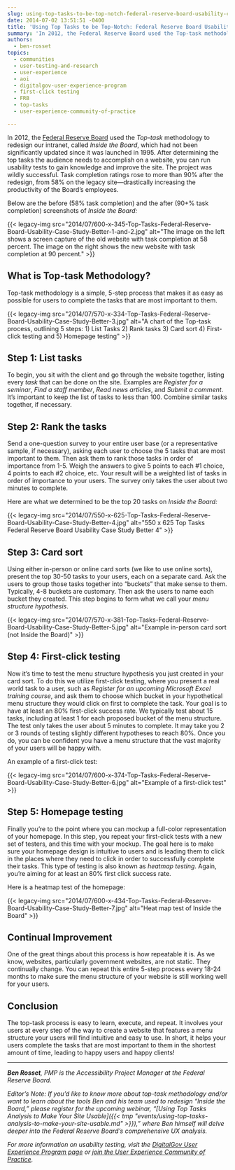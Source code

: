 ```yaml
---
slug: using-top-tasks-to-be-top-notch-federal-reserve-board-usability-case-study
date: 2014-07-02 13:51:51 -0400
title: 'Using Top Tasks to be Top-Notch: Federal Reserve Board Usability Case Study'
summary: 'In 2012, the Federal Reserve Board used the Top-task methodology to redesign our intranet, called Inside the Board, which had not been significantly updated since it was launched in 1995. After determining the top tasks the audience needs to accomplish on a website, you can run usability tests to gain knowledge and improve the site. The project'
authors:
  - ben-rosset
topics:
  - communities
  - user-testing-and-research
  - user-experience
  - aoi
  - digitalgov-user-experience-program
  - first-click testing
  - FRB
  - top-tasks
  - user-experience-community-of-practice

---
```


In 2012, the [Federal Reserve Board](http://www.federalreserve.gov/) used the _Top-task_ methodology to redesign our intranet, called _Inside the Board_, which had not been significantly updated since it was launched in 1995. After determining the top tasks the audience needs to accomplish on a website, you can run usability tests to gain knowledge and improve the site. The project was wildly successful. Task completion ratings rose to more than 90% after the redesign, from 58% on the legacy site—drastically increasing the productivity of the Board’s employees.

Below are the before (58% task completion) and the after (90+% task completion) screenshots of _Inside the Board:_

{{< legacy-img src="2014/07/600-x-345-Top-Tasks-Federal-Reserve-Board-Usability-Case-Study-Better-1-and-2.jpg" alt="The image on the left shows a screen capture of the old website with task completion at 58 percent. The image on the right shows the new website with task completion at 90 percent." >}}

## What is Top-task Methodology?

Top-task methodology is a simple, 5-step process that makes it as easy as possible for users to complete the tasks that are most important to them.

{{< legacy-img src="2014/07/570-x-334-Top-Tasks-Federal-Reserve-Board-Usability-Case-Study-Better-3.jpg" alt="A chart of the Top-task process, outlining 5 steps: 1) List Tasks 2) Rank tasks 3) Card sort 4) First-click testing and 5) Homepage testing" >}}

## Step 1: List tasks

To begin, you sit with the client and go through the website together, listing every _task_ that can be done on the site. Examples are _Register for a seminar_, _Find a staff member_, _Read news articles_, and _Submit a comment_. It&#8217;s important to keep the list of tasks to less than 100. Combine similar tasks together, if necessary.

## Step 2: Rank the tasks

Send a one-question survey to your entire user base (or a representative sample, if necessary), asking each user to choose the 5 tasks that are most important to them. Then ask them to rank those tasks in order of importance from 1-5. Weigh the answers to give 5 points to each #1 choice, 4 points to each #2 choice, etc. Your result will be a weighted list of tasks in order of importance to your users. The survey only takes the user about two minutes to complete.

Here are what we determined to be the top 20 tasks on _Inside the Board:_

{{< legacy-img src="2014/07/550-x-625-Top-Tasks-Federal-Reserve-Board-Usability-Case-Study-Better-4.jpg" alt="550 x 625 Top Tasks Federal Reserve Board Usability Case Study Better 4" >}}

## Step 3: Card sort

Using either in-person or online card sorts (we like to use online sorts), present the top 30-50 tasks to your users, each on a separate card. Ask the users to group those tasks together into “buckets” that make sense to them. Typically, 4-8 buckets are customary. Then ask the users to name each bucket they created. This step begins to form what we call your _menu structure hypothesis_.

{{< legacy-img src="2014/07/570-x-381-Top-Tasks-Federal-Reserve-Board-Usability-Case-Study-Better-5.jpg" alt="Example in-person card sort (not Inside the Board)" >}}

## Step 4: First-click testing

Now it&#8217;s time to test the menu structure hypothesis you just created in your card sort. To do this we utilize first-click testing, where you present a real world task to a user, such as _Register for an upcoming Microsoft Excel training course_, and ask them to choose which bucket in your hypothetical menu structure they would click on first to complete the task. Your goal is to have at least an 80% first-click success rate. We typically test about 15 tasks, including at least 1 for each proposed bucket of the menu structure. The test only takes the user about 5 minutes to complete. It may take you 2 or 3 rounds of testing slightly different hypotheses to reach 80%. Once you do, you can be confident you have a menu structure that the vast majority of your users will be happy with.

An example of a first-click test:

{{< legacy-img src="2014/07/600-x-374-Top-Tasks-Federal-Reserve-Board-Usability-Case-Study-Better-6.jpg" alt="Example of a first-click test" >}}

## Step 5: Homepage testing

Finally you’re to the point where you can mockup a full-color representation of your homepage. In this step, you repeat your first-click tests with a new set of testers, and this time with your mockup. The goal here is to make sure your homepage design is intuitive to users and is leading them to click in the places where they need to click in order to successfully complete their tasks. This type of testing is also known as _heatmap testing_. Again, you’re aiming for at least an 80% first click success rate.

Here is a heatmap test of the homepage:

{{< legacy-img src="2014/07/600-x-434-Top-Tasks-Federal-Reserve-Board-Usability-Case-Study-Better-7.jpg" alt="Heat map test of Inside the Board" >}} 

## Continual Improvement

One of the great things about this process is how repeatable it is. As we know, websites, particularly government websites, are not static. They continually change. You can repeat this entire 5-step process every 18-24 months to make sure the menu structure of your website is still working well for your users.

## Conclusion

The top-task process is easy to learn, execute, and repeat. It involves your users at every step of the way to create a website that features a menu structure your users will find intuitive and easy to use. In short, it helps your users complete the tasks that are most important to them in the shortest amount of time, leading to happy users and happy clients!


---

_**Ben Rosset**, PMP is the Accessibility Project Manager at the Federal Reserve Board._

_Editor&#8217;s Note: If you&#8217;d like to know more about top-task methodology and/or want to learn about the tools Ben and his team used to redesign &#8220;Inside the Board,&#8221; please register for the upcoming webinar, &#8220;[Using Top Tasks Analysis to Make Your Site Usable]({{< tmp "events/using-top-tasks-analysis-to-make-your-site-usable.md" >}}),&#8221; where Ben himself will delve deeper into the Federal Reserve Board&#8217;s comprehensive UX analysis._

_For more information on usability testing, visit the [DigitalGov User Experience Program page](https://digital.gov/resources/digitalgov-user-experience-resources/) or [join the User Experience Community of Practice](https://digital.gov/communities/user-experience/)._
